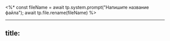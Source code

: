 <%* 
const fileName = await tp.system.prompt("Напишите название файла");
await tp.file.rename(fileName)
%>


---
title: 
---

